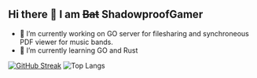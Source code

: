 ## Hi there 👋 I am ~~Bat~~  ShadowproofGamer

- 🔭 I’m currently working on GO server for filesharing and synchroneous PDF viewer for music bands.
- 🌱 I’m currently learning GO and Rust
   
<!--
**ShadowproofGamer/ShadowproofGamer** is a ✨ _special_ ✨ repository because its `README.md` (this file) appears on your GitHub profile.

Here are some ideas to get you started:


- 👯 I’m looking to collaborate on ...
- 🤔 I’m looking for help with ...
- 💬 Ask me about ...
- 📫 How to reach me: ...
- 😄 Pronouns: ...
- ⚡ Fun fact: ...
-->

[![GitHub Streak](https://github-readme-streak-stats.herokuapp.com?user=ShadowproofGamer&theme=gruvbox&hide_border=true&mode=weekly)](https://git.io/streak-stats)
![Top Langs](https://github-readme-stats-three-mu-84.vercel.app/api/top-langs/?username=ShadowproofGamer&theme=gruvbox&hide_border=true&layout=compact&size_weight=0.5&count_weight=0.5&langs_count=16&hide=jupyter%20notebook)

